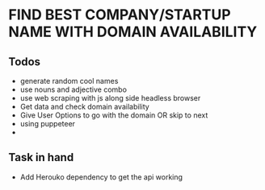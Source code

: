# FIND BEST COMPANY/STARTUP NAME WITH DOMAIN AVAILABILITY 

## Todos 

- generate random cool names 
- use nouns and adjective combo 
- use web scraping with js along side headless browser
- Get data and check domain availability 
- Give User Options to go with the domain OR skip to next 
-  using puppeteer
-  


## Task in hand 

- Add Herouko dependency to get the api working
